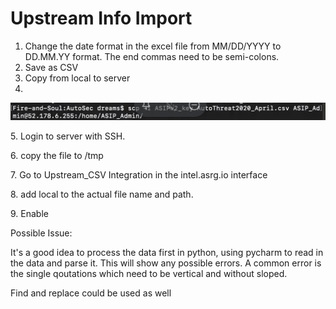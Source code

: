 # Upstream Info Import

1. Change the date format in the excel file from MM/DD/YYYY to DD.MM.YY format. The end commas need to be semi-colons. &#x20;
2. Save as CSV
3. Copy from local to server
4.

![](<.gitbook/assets/image (6).png>)

5\. Login to server with SSH.

6\. copy the file to /tmp

7\. Go to Upstream\_CSV Integration in the intel.asrg.io interface

8\. add local to the actual file name and path.&#x20;

9\. Enable

Possible Issue:

It's a good idea to process the data first in python, using pycharm to read in the data and parse it.  This will show any possible errors.  A common error is the single qoutations which need to be vertical and without sloped.&#x20;

Find and replace could be used as well



